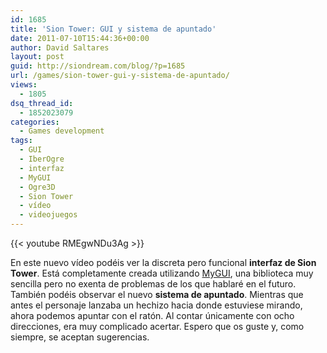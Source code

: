 ```yaml
---
id: 1685
title: 'Sion Tower: GUI y sistema de apuntado'
date: 2011-07-10T15:44:36+00:00
author: David Saltares
layout: post
guid: http://siondream.com/blog/?p=1685
url: /games/sion-tower-gui-y-sistema-de-apuntado/
views:
  - 1805
dsq_thread_id:
  - 1852023079
categories:
  - Games development
tags:
  - GUI
  - IberOgre
  - interfaz
  - MyGUI
  - Ogre3D
  - Sion Tower
  - vídeo
  - videojuegos
---
```


{{< youtube RMEgwNDu3Ag >}}

En este nuevo vídeo podéis ver la discreta pero funcional **interfaz de Sion Tower**. Está completamente creada utilizando [MyGUI](http://mygui.info/), una biblioteca muy sencilla pero no exenta de problemas de los que hablaré en el futuro. También podéis observar el nuevo **sistema de apuntado**. Mientras que antes el personaje lanzaba un hechizo hacia donde estuviese mirando, ahora podemos apuntar con el ratón. Al contar únicamente con ocho direcciones, era muy complicado acertar. Espero que os guste y, como siempre, se aceptan sugerencias.